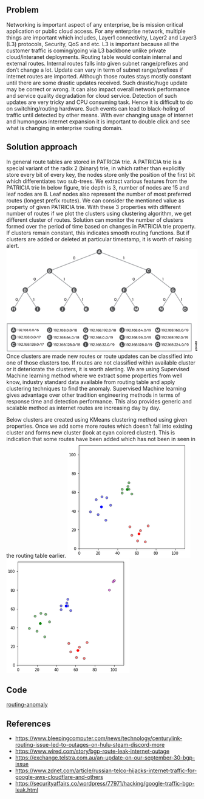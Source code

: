 
## Problem

Networking is important aspect of any enterprise, be is mission critical application or public cloud access. For any enterprise network, multiple things are important which includes, Layer1 connectivity, Layer2 and Layer3 (L3) protocols, Security, QoS and etc. L3 is important because all the customer traffic is coming/going via L3 backbone unlike private cloud/interanet deployments. Routing table would contain internal and external routes. Internal routes falls into given subnet range/prefixes and don’t change a lot. Update can vary in term of subnet range/prefixes if internet routes are imported. Although those routes stays mostly constant until there are some drastic updates received. Such drastic/huge update may be correct or wrong. It can also impact overall network performance and service quality degradation for cloud service. Detection of such updates are very tricky and CPU consuming task. Hence it is difficult to do on switching/routing hardware. Such events can lead to black-holing of traffic until detected by other means. With ever changing usage of internet and humongous internet expansion it is important to double click and see what is changing in enterprise routing domain.


## Solution approach

In general route tables are stored in PATRICIA trie. A PATRICIA trie is a special variant of the radix 2 (binary) trie, in which rather than explicitly store every bit of every key, the nodes store only the position of the first bit which differentiates two sub-trees.
We extract various features from the PATRICIA trie 
In below figure, trie depth is 3, number of nodes are 15 and leaf nodes are 8. Leaf nodes also represent the number of most preferred routes (longest prefix routes).
We can consider the mentioned value as property of given PATRICIA trie. With these 3 properties with different number of routes if we plot the clusters using clustering algorithm, we get different cluster of routes. Solution can monitor the number of clusters formed over the period of time based on changes in PATRICIA trie property. If clusters remain constant, this indicates smooth routing functions. But if clusters are added or deleted at particular timestamp, it is worth of raising alert.
![alt text](images/pat_trie.png)
Once clusters are made new routes or route updates can be classified into one of those clusters too. If routes are not classified within available cluster or it deteriorate the clusters, it is worth alerting.
We are using Supervised Machine learning method where we extract some properties from well know, industry standard data available from routing table and apply clustering techniques to find the anomaly. Supervised Machine learning gives advantage over other tradition engineering methods in terms of response time and detection performance. This also provides generic and scalable method as internet routes are increasing day by day.

Below clusters are created using KMeans clustering method using given properties. Once we add some more routes which doesn’t fall into existing cluster and forms new cluster (look at cyan colored cluster). This is indication that some routes have been added which has not been in seen in the routing table earlier.
![alt text](images/route_cluster1.png)
![alt text](images/route_cluster2.png)


## Code

[routing-anomaly](src/routing-anomaly-kmean.py)

## References

- https://www.bleepingcomputer.com/news/technology/centurylink-routing-issue-led-to-outages-on-hulu-steam-discord-more
- https://www.wired.com/story/bgp-route-leak-internet-outage
- https://exchange.telstra.com.au/an-update-on-our-september-30-bgp-issue
- https://www.zdnet.com/article/russian-telco-hijacks-internet-traffic-for-google-aws-cloudflare-and-others
- https://securityaffairs.co/wordpress/77971/hacking/google-traffic-bgp-leak.html